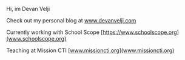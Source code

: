 Hi, im Devan Velji

Check out my personal blog at www.devanvelji.com

Currently working with School Scope [https://www.schoolscope.org](www.schoolscope.org)

Teaching at Mission CTI [www.missioncti.org](www.missioncti.org)
